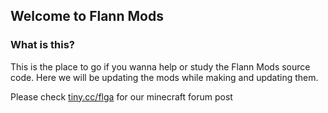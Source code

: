 ## Welcome to Flann Mods

### What is this?
This is the place to go if you wanna help or study the Flann Mods source code.
Here we will be updating the mods while making and updating them.

Please check [tiny.cc/flga](http://tiny.cc/flga) for our minecraft forum post